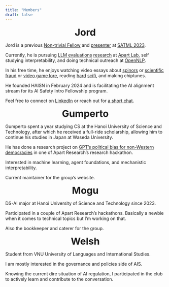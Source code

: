 ```yaml
---
title: "Members"
draft: false
---
```

<div style="font-size: 30px; font-weight: bold; text-align: center;">Jord</div>

Jord is a previous [Non-trivial Fellow](https://www.non-trivial.org/program) and 
[presenter](https://www.youtube.com/watch?v=d-f-elaiIt8&t=1448s) at [SATML 2023](https://satml.org/2023/). 

Currently, he is pursuing [LLM evaluations](https://www.apartresearch.com/project/rainboltbench-benchmarking-user-location-inference-through-single-images) 
[research](https://www.apartresearch.com/project/cross-lingual-generalizability-of-the-sadder-benchmark) 
at [Apart Lab](https://www.apartresearch.com/lab), self studying interpretability, and doing technical 
outreach at [OpenNLP](https://opennlplabs.org/). 

In his free time, he enjoys watching video essays about 
[spinors](https://www.youtube.com/watch?v=b7OIbMCIfs4) or 
[scientific fraud](https://www.youtube.com/watch?v=Qe5WT22-AO8) or 
[video game lore](https://www.youtube.com/watch?v=roz9RSUdCoM), 
reading [hard](https://scp-wiki.wikidot.com/admonition)
[scifi](https://www.amazon.com/Dragons-Egg-Novel-Del-Impact/dp/034543529X), 
and making chiptunes. 

He founded HAISN in February 2024 and is facilitating the AI alignment stream for its AI Safety Intro Fellowship program.

Feel free to connect on [LinkedIn](https://www.linkedin.com/in/hieu-minh-nguyen-74880927a/) 
or reach out for [a short chat](https://calendly.com/jordinne/20-minute-meeting).

<div style="font-size: 30px; font-weight: bold; text-align: center;">Gumperto</div>

Gumperto spent a year studying CS at the Hanoi University of Science and Technology, after which he received 
a full-ride scholarship, allowing him to continue his studies in Japan at Waseda University. 

He has done a research project on [GPT’s political bias for non-Western democracies](https://www.apartresearch.com/project/gpt-4-is-righter-than-gpt-3-5-replicating-findings-on-political-bias-in-llms-for-non-western-democracies) 
in one of Apart Research’s research hackathon. 

Interested in machine learning, agent foundations, and mechanistic interpretability. 

Current maintainer for the group’s website.

<div style="font-size: 30px; font-weight: bold; text-align: center;">Mogu</div>

DS-AI major at Hanoi University of Science and Technology since 2023. 

Participated in a couple of Apart Research’s hackathons. Basically a newbie when it comes to technical topics but I’m working on that. 

Also the bookkeeper and caterer for the group.

<div style="font-size: 30px; font-weight: bold; text-align: center;">Welsh</div>

Student from VNU University of Languages and International Studies. 

I am mostly interested in the governance and policies side of AIS. 

Knowing the current dire situation of AI regulation, I participated in the club to actively learn and contribute to the conversation.

